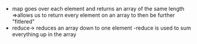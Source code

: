 * map goes over each element and returns an array of the same length
    =>allows us to return every element on an array to then be further "fitlered"
* reduce-> reduces an array down to one element
    -reduce is used to sum everything up in the array
